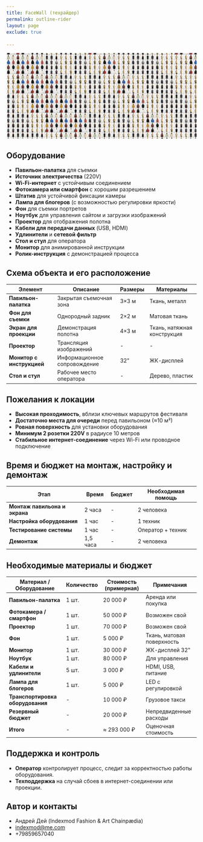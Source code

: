 ```yaml
---
title: FaceWall (техрайдер)
permalink: outline-rider
layout: page
exclude: true

---
```


![FaceWall](/facewall.png)

## **Оборудование**  
- **Павильон-палатка** для съемки  
- **Источник электричества** (220V)  
- **Wi-Fi-интернет** с устойчивым соединением  
- **Фотокамера или смартфон** с хорошим разрешением  
- **Штатив** для устойчивой фиксации камеры  
- **Лампа для блогеров** (с возможностью регулировки яркости)  
- **Фон** для съемки портретов  
- **Ноутбук** для управления сайтом и загрузки изображений  
- **Проектор** для отображения полотна  
- **Кабели для передачи данных** (USB, HDMI)  
- **Удлинители** и **сетевой фильтр**  
- **Стол и стул** для оператора  
- **Монитор** для анимированной инструкции  
- **Ролик-инструкция** с демонстрацией процесса  

## **Схема объекта и его расположение**  

| **Элемент**          | **Описание**                  | **Размеры** | **Материалы**         |
|----------------------|-----------------------------|-------------|-----------------------|
| **Павильон-палатка** | Закрытая съемочная зона      | 3×3 м       | Ткань, металл        |
| **Фон для съемки**   | Однородный задник           | 2×2 м       | Матовая ткань        |
| **Экран для проекции** | Демонстрация полотна      | 4×3 м       | Ткань, натяжная конструкция |
| **Проектор**        | Трансляция изображений       | -           | -                     |
| **Монитор с инструкцией** | Информационное сопровождение | 32"     | ЖК-дисплей            |
| **Стол и стул**     | Рабочее место оператора      | -           | Дерево, пластик       |

## **Пожелания к локации**  
- **Высокая проходимость**, вблизи ключевых маршрутов фестиваля  
- **Достаточно места для очереди** перед павильоном (≈10 м²)  
- **Ровная поверхность** для установки оборудования  
- **Минимум 2 розетки 220V** в радиусе 10 метров  
- **Стабильное интернет-соединение** через Wi-Fi или проводное подключение  

## **Время и бюджет на монтаж, настройку и демонтаж**  

| **Этап**                        | **Время** | **Бюджет** | **Необходимая помощь** |
|---------------------------------|----------|------------|-----------------------|
| **Монтаж павильона и экрана**   | 2 часа   | -          | 2 человека           |
| **Настройка оборудования**      | 1 час    | -          | 1 техник             |
| **Тестирование системы**        | 1 час    | -          | Оператор + техник    |
| **Демонтаж**                    | 1,5 часа | -          | 2 человека           |

## **Необходимые материалы и бюджет**  

| **Материал / Оборудование**  | **Количество** | **Стоимость (примерная)** | **Примечания**              |
|------------------------------|--------------|------------------------|------------------------------|
| **Павильон-палатка**         | 1 шт.       | 20 000 ₽              | Аренда или покупка          |
| **Фотокамера / смартфон**    | 1 шт.       | 50 000 ₽              | Возможен свой               |
| **Проектор**                 | 1 шт.       | 70 000 ₽              | Возможен свой               |
| **Фон**                      | 1 шт.       | 5 000 ₽               | Ткань, матовая поверхность  |
| **Монитор**                  | 1 шт.       | 30 000 ₽              | ЖК-дисплей 32"              |
| **Ноутбук**                  | 1 шт.       | 80 000 ₽              | Для управления              |
| **Кабели и удлинители**      | 5 шт.       | 3 000 ₽               | HDMI, USB, питание          |
| **Лампа для блогеров**       | 1 шт.       | 5 000 ₽               | LED с регулировкой          |
| **Транспортировка оборудования** | -        | 10 000 ₽              | Грузовое такси              |
| **Резервный бюджет**         | -          | 20 000 ₽              | Непредвиденные расходы      |
| **Итого**                    | -          | ≈ 293 000 ₽           | Оценочная стоимость         |

## **Поддержка и контроль**  
- **Оператор** контролирует процесс, следит за корректностью работы оборудования.  
- **Техподдержка** на случай сбоев в интернет-соединении или проекции.  


## Автор и контакты

+ Андрей Дей (Indexmod Fashion & Art Сhainpædia)
+ indexmod@me.com
+ +79859657040
